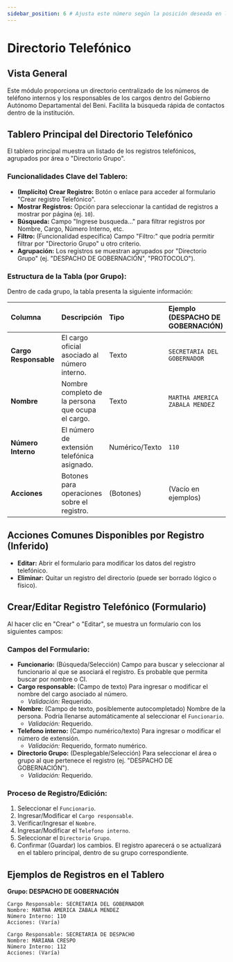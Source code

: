 ```yaml
---
sidebar_position: 6 # Ajusta este número según la posición deseada en la barra lateral
---
```


# Directorio Telefónico

## Vista General

Este módulo proporciona un directorio centralizado de los números de teléfono internos y los responsables de los cargos dentro del Gobierno Autónomo Departamental del Beni. Facilita la búsqueda rápida de contactos dentro de la institución.

## Tablero Principal del Directorio Telefónico

El tablero principal muestra un listado de los registros telefónicos, agrupados por área o "Directorio Grupo".

### Funcionalidades Clave del Tablero:

*   **(Implícito) Crear Registro:** Botón o enlace para acceder al formulario "Crear registro Telefónico".
*   **Mostrar Registros:** Opción para seleccionar la cantidad de registros a mostrar por página (ej. `10`).
*   **Búsqueda:** Campo "Ingrese busqueda..." para filtrar registros por Nombre, Cargo, Número Interno, etc.
*   **Filtro:** (Funcionalidad específica) Campo "Filtro:" que podría permitir filtrar por "Directorio Grupo" u otro criterio.
*   **Agrupación:** Los registros se muestran agrupados por "Directorio Grupo" (ej. "DESPACHO DE GOBERNACIÓN", "PROTOCOLO").

### Estructura de la Tabla (por Grupo):

Dentro de cada grupo, la tabla presenta la siguiente información:

| Columna             | Descripción                                         | Tipo         | Ejemplo (DESPACHO DE GOBERNACIÓN) | Notas                                     |
| :------------------ | :-------------------------------------------------- | :----------- | :-------------------------------- | :---------------------------------------- |
| **Cargo Responsable**| El cargo oficial asociado al número interno.        | Texto        | `SECRETARIA DEL GOBERNADOR`       | Define la función o puesto.               |
| **Nombre**          | Nombre completo de la persona que ocupa el cargo.   | Texto        | `MARTHA AMERICA ZABALA MENDEZ`    | Identifica a la persona.                  |
| **Número Interno**  | El número de extensión telefónica asignado.         | Numérico/Texto| `110`                             | El número corto para llamadas internas.   |
| **Acciones**        | Botones para operaciones sobre el registro.         | (Botones)    | (Vacío en ejemplos)             | Probablemente `Editar`, `Eliminar`.       |

## Acciones Comunes Disponibles por Registro (Inferido)

*   **Editar:** Abrir el formulario para modificar los datos del registro telefónico.
*   **Eliminar:** Quitar un registro del directorio (puede ser borrado lógico o físico).

## Crear/Editar Registro Telefónico (Formulario)

Al hacer clic en "Crear" o "Editar", se muestra un formulario con los siguientes campos:

### Campos del Formulario:

*   **Funcionario:** (Búsqueda/Selección) Campo para buscar y seleccionar al funcionario al que se asociará el registro. Es probable que permita buscar por nombre o CI.
*   **Cargo responsable:** (Campo de texto) Para ingresar o modificar el nombre del cargo asociado al número.
    *   *Validación:* Requerido.
*   **Nombre:** (Campo de texto, posiblemente autocompletado) Nombre de la persona. Podría llenarse automáticamente al seleccionar el `Funcionario`.
    *   *Validación:* Requerido.
*   **Telefono interno:** (Campo numérico/texto) Para ingresar o modificar el número de extensión.
    *   *Validación:* Requerido, formato numérico.
*   **Directorio Grupo:** (Desplegable/Selección) Para seleccionar el área o grupo al que pertenece el registro (ej. "DESPACHO DE GOBERNACIÓN").
    *   *Validación:* Requerido.

### Proceso de Registro/Edición:

1.  Seleccionar el `Funcionario`.
2.  Ingresar/Modificar el `Cargo responsable`.
3.  Verificar/Ingresar el `Nombre`.
4.  Ingresar/Modificar el `Telefono interno`.
5.  Seleccionar el `Directorio Grupo`.
6.  Confirmar (Guardar) los cambios. El registro aparecerá o se actualizará en el tablero principal, dentro de su grupo correspondiente.

## Ejemplos de Registros en el Tablero

**Grupo: DESPACHO DE GOBERNACIÓN**
```plaintext
Cargo Responsable: SECRETARIA DEL GOBERNADOR
Nombre: MARTHA AMERICA ZABALA MENDEZ
Número Interno: 110
Acciones: (Varía)

Cargo Responsable: SECRETARIA DE DESPACHO
Nombre: MARIANA CRESPO
Número Interno: 112
Acciones: (Varía)